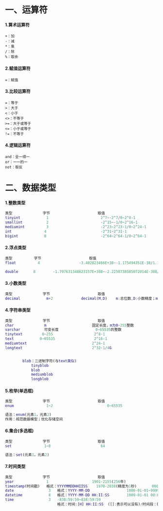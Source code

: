 # 一、运算符

#### 1.算术运算符

```
+：加	
-：减	
*：乘
/：除
%：取余
```

#### 2.赋值运算符

```
=：赋值
```

#### 3.比较运算符

```
=：等于
>：大于
<：小于
<>：不等于
>=：大于或等于
<=：小于或等于
!=：不等于
```

#### 4.逻辑运算符

```
and：全一得一
or：一一的一
not：取反
```

# 二、数据类型

#### 1.整数类型

```matlab
类型				字节						取值
tinyint			   1						2^7~-2^7/0~2^8-1								迷你
smallint		   2						-2^15~-1/0~2^16-1								短	
mediumint		   3						-2^23~2^23-1/0~2^24-1							中
int				  4						    -2^31~2^31-1
bigint			  8							-2^64~2^64-1/0~2^64-1							大
```

#### 2.浮点类型

```matlab
类型			字节						取值
float          4                  -3.402823466E+38~-1.175494351E-38/1.175494351E-38~3.402823466E+38

double       8        -1.797631348623157E+308~-2.2250738585072014E-308/2.225073858072014E308~1.797631348623157E+308
```

#### 3.小数类型

```matlab
类型			    字节						取值
decimal            m+2             decimal(M,D)    m:总位数,D:小数精度；m的取值范围：1~65(默认为10),D的取值范围0~30
```

#### 4.字符串类型

```matlab
类型			    字节						取值
char			  m						固定长度，m为0~255整数						定长
varchar           可变长度				   0~65535的整数							  可变长
tinytext		 0~255					 2^8-1
text		    0~65535					 2^16-1
mediumtext								2^24-1
longtext								2^32-1/4G


		blob：二进制字符(与text类似)
			tinyblob
			blob
			mediumblob
			longblob
```

#### 5.枚举(单选框)

```matlab
类型			    字节						取值
enum               1~2                         0~65535

语法：enum(元素1，元素2)
作用：规范数据模型；优化存储空间
```

#### 6.集合(多选框)

```matlab
类型			    字节						取值
set				  1~8						64

语法：set(元素1，元素2)
```

#### 7.时间类型

```matlab
类型			    字节						取值
year			   1					1901-2155(256年)
timestamp(时间戳)   格式：YYYYMMDDHHIISS    1970-2038(精度为1秒)       0000-00-00 00:00:00
date                3   格式：YYYY-MM-DD                 1000-01-01~9999-12-31
datetime            8   格式：YYYY-MM-DD HH:II:SS        1000-01-01 00:00:00~9999-12-31 23:59:59
time                3	-838:59:59~838:59:59 
						格式：时间:[H] HH:II:SS  ([]:表示可以没有)/时间段：D HH:II:SS  (D:天)
```
